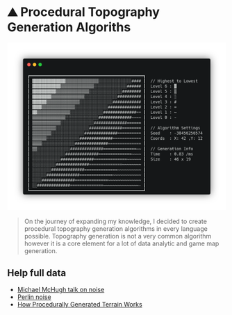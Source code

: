 # ⛰️ Procedural Topography Generation Algoriths

[![Ascii Output](https://github.com/NotReeceHarris/NotReeceHarris/blob/main/cdn/topo.png?raw=true)](https://tinyurl.com/yckkbd8w)
<!--
```
┏━━━━━━━━━━━━━━━━━━━━━━━━━━━━━━━━━━━━━━━━━━━━━━━━┓
┃ ▓▓▓▓▓▓▓▓▓▓▓▓▓▓▒▒▒▒▒▒▒▒▒▒▒▒▒▒░░░░░░░░░░░░░░#### ┃  // Highest to Lowest
┃ ▓▓▓▓▓▓▓▓▓▓▓▓▒▒▒▒▒▒▒▒▒▒▒▒▒▒░░░░░░░░░░░░░░###### ┃  Level 6 : ▓
┃ ▓▓▓▓▓▓▓▓▓▓▒▒▒▒▒▒▒▒▒▒▒▒▒▒░░░░░░░░░░░░░░######## ┃  Level 5 : ▒
┃ ▓▓▓▓▓▓▓▓▒▒▒▒▒▒▒▒▒▒▒▒▒▒░░░░░░░░░░░░░░########## ┃  Level 4 : ░
┃ ▓▓▓▓▓▓▒▒▒▒▒▒▒▒▒▒▒▒▒▒░░░░░░░░░░░░░░############ ┃  Level 3 : #
┃ ▓▓▓▓▒▒▒▒▒▒▒▒▒▒▒▒▒▒░░░░░░░░░░░░░░############## ┃  Level 2 : =
┃ ▓▓▒▒▒▒▒▒▒▒▒▒▒▒▒▒░░░░░░░░░░░░░░##############== ┃  Level 1 : ~
┃ ▒▒▒▒▒▒▒▒▒▒▒▒▒▒░░░░░░░░░░░░░░##############==== ┃  Level 0 : -
┃ ▒▒▒▒▒▒▒▒▒▒▒▒░░░░░░░░░░░░░░##############====== ┃
┃ ▒▒▒▒▒▒▒▒▒▒░░░░░░░░░░░░░░##############======== ┃  // Algorithm Settings
┃ ▒▒▒▒▒▒▒▒░░░░░░░░░░░░░░##############========== ┃  Seed    : -38456256574
┃ ▒▒▒▒▒▒░░░░░░░░░░░░░░##############============ ┃  Coords  : X: 42 ,Y: 12
┃ ▒▒▒▒░░░░░░░░░░░░░░##############============== ┃
┃ ▒▒░░░░░░░░░░░░░░##############==============~~ ┃  // Generation Info
┃ ░░░░░░░░░░░░░░##############==============~~~~ ┃  Time    : 0.83 /ms
┃ ░░░░░░░░░░░░##############==============~~~~~~ ┃  Size    : 46 x 19
┃ ░░░░░░░░░░##############==============~~~~~~~~ ┃
┃ ░░░░░░░░##############==============~~~~~~~~~~ ┃
┃ ░░░░░░##############==============~~~~~~~~~~~~ ┃
┃ ░░░░##############==============~~~~~~~~~~~~~~ ┃
┃ ░░##############==============~~~~~~~~~~~~~~~- ┃
┗━━━━━━━━━━━━━━━━━━━━━━━━━━━━━━━━━━━━━━━━━━━━━━━━┛
```
-->
> On the journey of expanding my knowledge, I decided to create procedural topography generation algorithms in every language possible. Topography generation is not a very common algorithm however it is a core element for a lot of data analytic and game map generation.

## Help full data
- [Michael McHugh talk on noise](https://www.youtube.com/watch?v=O33YV4ooHSo)
- [Perlin noise](https://en.wikipedia.org/wiki/Perlin_noise)
- [How Procedurally Generated Terrain Works](https://www.youtube.com/watch?v=JdYkcrW8FBg)
